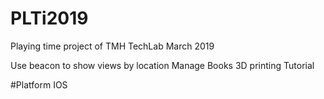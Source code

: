 # PLTi2019
Playing time project of TMH TechLab March 2019

Use beacon to show views by location
Manage Books
3D printing Tutorial

#Platform IOS
